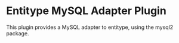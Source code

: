 # Entitype MySQL Adapter Plugin

This plugin provides a MySQL adapter to entitype, using the mysql2 package.
